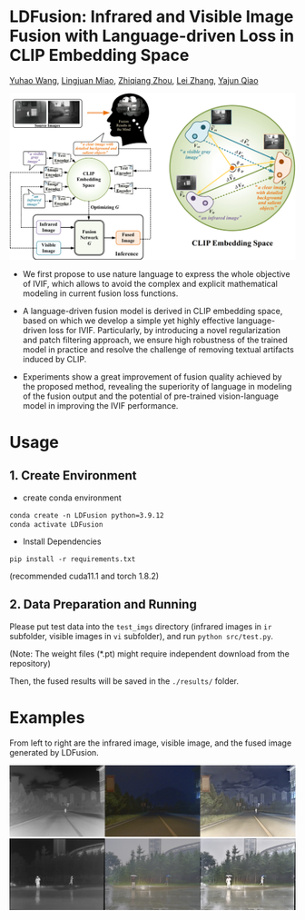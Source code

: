 # LDFusion: Infrared and Visible Image Fusion with Language-driven Loss in CLIP Embedding Space

[Yuhao Wang](https://github.com/wyhlaowang), [Lingjuan Miao](https://github.com/wyhlaowang/LDFusion), [Zhiqiang Zhou](https://github.com/bitzhouzq), [Lei Zhang](https://github.com/ZhangLeiiiii), [Yajun Qiao](https://github.com/QYJ123/)


<img src="doc/frame.png" width="700">

* We first propose to use nature language to express the whole objective of IVIF, which allows to avoid the complex and explicit mathematical modeling in current fusion loss functions.
  
* A language-driven fusion model is derived in CLIP embedding space, based on which we develop a simple yet highly effective language-driven loss for IVIF. Particularly, by introducing a novel regularization and patch filtering approach, we ensure high robustness of the trained model in practice and resolve the challenge of removing textual artifacts induced by CLIP.
  
* Experiments show a great improvement of fusion quality achieved by the proposed method, revealing the superiority of language in modeling of the fusion output and the potential of pre-trained vision-language model in improving the IVIF performance. 

# Usage
## 1. Create Environment
* create conda environment
```
conda create -n LDFusion python=3.9.12
conda activate LDFusion
```

* Install Dependencies 
```
pip install -r requirements.txt
```
(recommended cuda11.1 and torch 1.8.2)

## 2. Data Preparation and Running
Please put test data into the ```test_imgs``` directory (infrared images in ```ir``` subfolder, visible images in ```vi``` subfolder), and run ```python src/test.py```. 

(Note: The weight files (*.pt) might require independent download from the repository)

Then, the fused results will be saved in the ```./results/``` folder. 

# Examples
From left to right are the infrared image, visible image, and the fused image generated by LDFusion.

<img src="doc/c1.png" width="800">
<img src="doc/c4.png" width="800">



